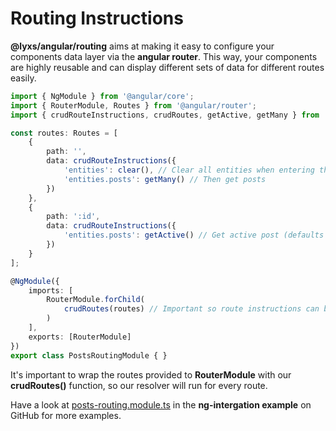 # Routing Instructions

**@lyxs/angular/routing** aims at making it easy to configure your components data layer via the **angular router**. This way, your components are highly reusable and can display different sets of data for different routes easily.

```typescript
import { NgModule } from '@angular/core';
import { RouterModule, Routes } from '@angular/router';
import { crudRouteInstructions, crudRoutes, getActive, getMany } from '@lyxs/angular/routing';

const routes: Routes = [
    {
        path: '',
        data: crudRouteInstructions({
            'entities': clear(), // Clear all entities when entering the route
            'entities.posts': getMany() // Then get posts
        })
    },
    {
        path: ':id',
        data: crudRouteInstructions({
            'entities.posts': getActive() // Get active post (defaults to set param :id active)
        })
    }
];

@NgModule({
    imports: [
        RouterModule.forChild(
            crudRoutes(routes) // Important so route instructions can be resolved
        )
    ],
    exports: [RouterModule]
})
export class PostsRoutingModule { }
```

It's important to wrap the routes provided to **RouterModule** with our **crudRoutes\(\)** function, so our resolver will run for every route.

Have a look at [posts-routing.module.ts](https://github.com/bitflut/lyxs/blob/master/apps/ng-integration/src/app/posts/posts-routing.module.ts) in the **ng-intergation example** on GitHub for more examples.

